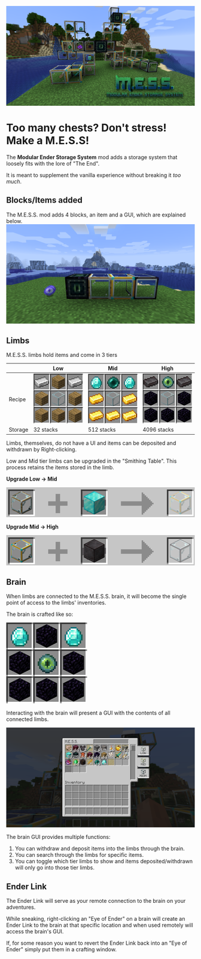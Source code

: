 ![](web/main.png)

# Too many chests? Don't stress! Make a M.E.S.S!
The **Modular Ender Storage System** mod adds a storage system that loosely fits with the lore of "The End".

It is meant to supplement the vanilla experience without breaking it *too much*.

## Blocks/Items added
The M.E.S.S. mod adds 4 blocks, an item and a GUI, which are explained below.
![](web/additions.png)


## Limbs
M.E.S.S. limbs hold items and come in 3 tiers

|        | Low | Mid | High |
|---     | --- | --- | ---- |
|Recipe|![](web/crafting_low.png) |![](web/crafting_mid.png) |![](web/crafting_high.png) |
|Storage | 32 stacks | 512 stacks | 4096 stacks | 

Limbs, themselves, do not have a UI and items can be deposited and withdrawn by Right-clicking.

Low and Mid tier limbs can be upgraded in the "Smithing Table".
This process retains the items stored in the limb.

**Upgrade Low -> Mid**

![](web/upgrade_low.png)

**Upgrade Mid -> High**

![](web/upgrade_mid.png)


## Brain
When limbs are connected to the M.E.S.S. brain, it will become the single point of access to the limbs' inventories.

The brain is crafted like so:

![](web/crafting_brain.png)

Interacting with the brain will present a GUI with the contents of all connected limbs.

![](web/inv.png)

The brain GUI provides multiple functions:
1. You can withdraw and deposit items into the limbs through the brain.
2. You can search through the limbs for specific items.
3. You can toggle which tier limbs to show and items deposited/withdrawn will only go into those tier limbs.

## Ender Link

The Ender Link will serve as your remote connection to the brain on your adventures.

While sneaking, right-clicking an "Eye of Ender" on a brain will create an Ender Link to the brain at that specific location and when used remotely will access the brain's GUI.

If, for some reason you want to revert the Ender Link back into an "Eye of Ender" simply put them in a crafting window.
